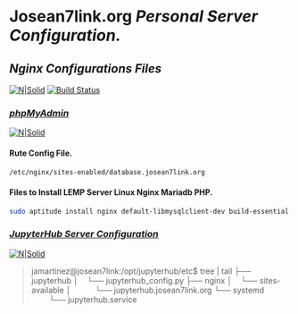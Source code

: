 # Josean7link.org _Personal Server Configuration._
## _Nginx Configurations Files_
[![N|Solid](http://nginx.org/nginx.png)](https://www.nginx.com/)
[![Build Status](https://travis-ci.org/joemccann/dillinger.svg?branch=master)](https://github.com/josean7link/Nignx)

### [_phpMyAdmin_]

   [_phpmyadmin_]: <https://www.phpmyadmin.net/>

[![N|Solid](https://upload.wikimedia.org/wikipedia/commons/thumb/2/2f/PhpMyAdmin_logo_2010_hidef.svg/320px-PhpMyAdmin_logo_2010_hidef.svg.png)](https://www.phpmyadmin.net/)

#### Rute Config File.
```sh
/etc/nginx/sites-enabled/database.josean7link.org
```

#### Files to Install LEMP Server Linux Nginx Mariadb PHP.
```sh
sudo aptitude install nginx default-libmysqlclient-dev build-essential libldap2-dev mariadb-server-10.3 mariadb-client-10.3 php7.4 php7.4-bz2 php7.4-cli php7.4-common php7.4-curl php7.4-fpm php7.4-gd php7.4-json php7.4-mbstring php7.4-mysql php7.4-opcache php7.4-readline php7.4-xml php7.4-zip
```
### [_JupyterHub Server Configuration_]

   [_JupyterHub Server Configuration_]: <https://jupyter.org/hub>

[![N|Solid](https://upload.wikimedia.org/wikipedia/commons/thumb/3/38/Jupyter_logo.svg/207px-Jupyter_logo.svg.png)](https://jupyter.org/hub)
> jamartinez@josean7link:/opt/jupyterhub/etc$ tree | tail
├── jupyterhub
│    └── jupyterhub_config.py
├── nginx
│    └── sites-available
│           └── jupyterhub.josean7link.org
└── systemd
        └── jupyterhub.service
